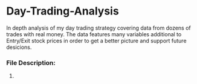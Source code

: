# Day-Trading-Analysis

In depth analysis of my day trading strategy covering data from dozens of trades with real money. The data features many variables additional to Entry/Exit stock prices in order to get a better picture and support future desicions.


### File Description:

1)
